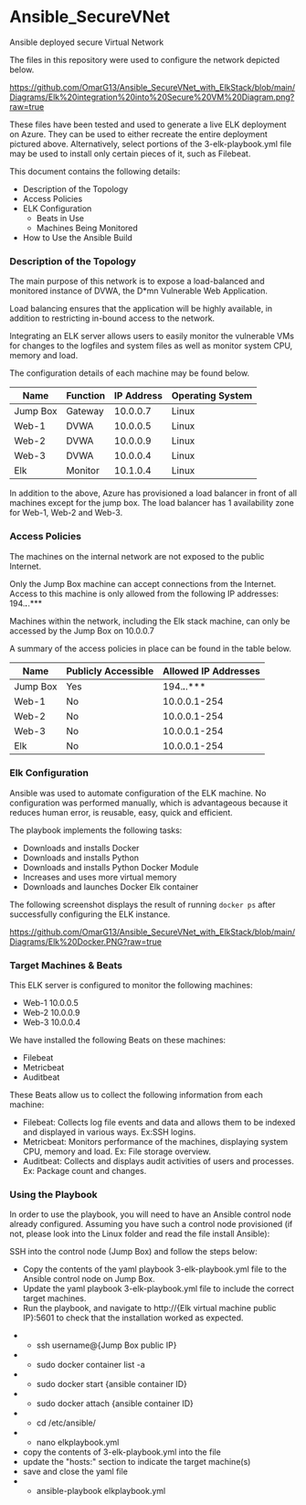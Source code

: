 # Ansible_SecureVNet
Ansible deployed secure Virtual Network

The files in this repository were used to configure the network depicted below.

https://github.com/OmarG13/Ansible_SecureVNet_with_ElkStack/blob/main/Diagrams/Elk%20integration%20into%20Secure%20VM%20Diagram.png?raw=true

These files have been tested and used to generate a live ELK deployment on Azure. They can be used to either recreate the entire deployment pictured above. Alternatively, select portions of the 3-elk-playbook.yml file may be used to install only certain pieces of it, such as Filebeat.

This document contains the following details:
- Description of the Topology
- Access Policies
- ELK Configuration
  - Beats in Use
  - Machines Being Monitored
- How to Use the Ansible Build


### Description of the Topology

The main purpose of this network is to expose a load-balanced and monitored instance of DVWA, the D*mn Vulnerable Web Application.

Load balancing ensures that the application will be highly available, in addition to restricting in-bound access to the network.

Integrating an ELK server allows users to easily monitor the vulnerable VMs for changes to the logfiles and system files as well as monitor system CPU, memory and load.

The configuration details of each machine may be found below.

| Name     | Function | IP Address | Operating System |
|----------|----------|------------|------------------|
| Jump Box | Gateway  | 10.0.0.7   | Linux            |
| Web-1    | DVWA     | 10.0.0.5   | Linux            |  
| Web-2    | DVWA     | 10.0.0.9   | Linux            |
| Web-3    | DVWA     | 10.0.0.4   | Linux            |
| Elk      | Monitor  | 10.1.0.4   | Linux            |

In addition to the above, Azure has provisioned a load balancer in front of all machines except for the jump box. The load balancer has 1 availability zone for Web-1, Web-2 and Web-3.

### Access Policies

The machines on the internal network are not exposed to the public Internet. 

Only the Jump Box machine can accept connections from the Internet. Access to this machine is only allowed from the following IP addresses: 194.***.***.***

Machines within the network, including the Elk stack machine, can only be accessed by the Jump Box on 10.0.0.7

A summary of the access policies in place can be found in the table below.

| Name     | Publicly Accessible | Allowed IP Addresses |
|----------|---------------------|----------------------|
| Jump Box | Yes                 | 194.***.***.***      |
| Web-1    | No                  | 10.0.0.1-254         |
| Web-2    | No                  | 10.0.0.1-254         |
| Web-3    | No                  | 10.0.0.1-254         |
| Elk      | No                  | 10.0.0.1-254         |

### Elk Configuration

Ansible was used to automate configuration of the ELK machine. No configuration was performed manually, which is advantageous because it reduces human error, is reusable, easy, quick and efficient. 

The playbook implements the following tasks:
- Downloads and installs Docker
- Downloads and installs Python
- Downloads and installs Python Docker Module
- Increases and uses more virtual memory
- Downloads and launches Docker Elk container

The following screenshot displays the result of running `docker ps` after successfully configuring the ELK instance.

https://github.com/OmarG13/Ansible_SecureVNet_with_ElkStack/blob/main/Diagrams/Elk%20Docker.PNG?raw=true

### Target Machines & Beats
This ELK server is configured to monitor the following machines:
- Web-1 10.0.0.5
- Web-2 10.0.0.9
- Web-3 10.0.0.4

We have installed the following Beats on these machines:
- Filebeat
- Metricbeat
- Auditbeat

These Beats allow us to collect the following information from each machine:
- Filebeat: Collects log file events and data and allows them to be indexed and displayed in various ways. Ex:SSH logins.
- Metricbeat: Monitors performance of the machines, displaying system CPU, memory and load. Ex: File storage overview.
- Auditbeat: Collects and displays audit activities of users and processes. Ex: Package count and changes.

### Using the Playbook
In order to use the playbook, you will need to have an Ansible control node already configured. Assuming you have such a control node provisioned (if not, please look into the Linux folder and read the file install Ansible): 

SSH into the control node (Jump Box) and follow the steps below:
- Copy the contents of the yaml playbook 3-elk-playbook.yml file to the Ansible control node on Jump Box.
- Update the yaml playbook 3-elk-playbook.yml file to include the correct target machines.
- Run the playbook, and navigate to http://{Elk virtual machine public IP}:5601 to check that the installation worked as expected.

* - ssh username@{Jump Box public IP}
* - sudo docker container list -a
* - sudo docker start {ansible container ID}
* - sudo docker attach {ansible container ID}
* - cd /etc/ansible/
* - nano elkplaybook.yml
* copy the contents of 3-elk-playbook.yml into the file 
* update the "hosts:" section to indicate the target machine(s)
* save and close the yaml file
* - ansible-playbook elkplaybook.yml
